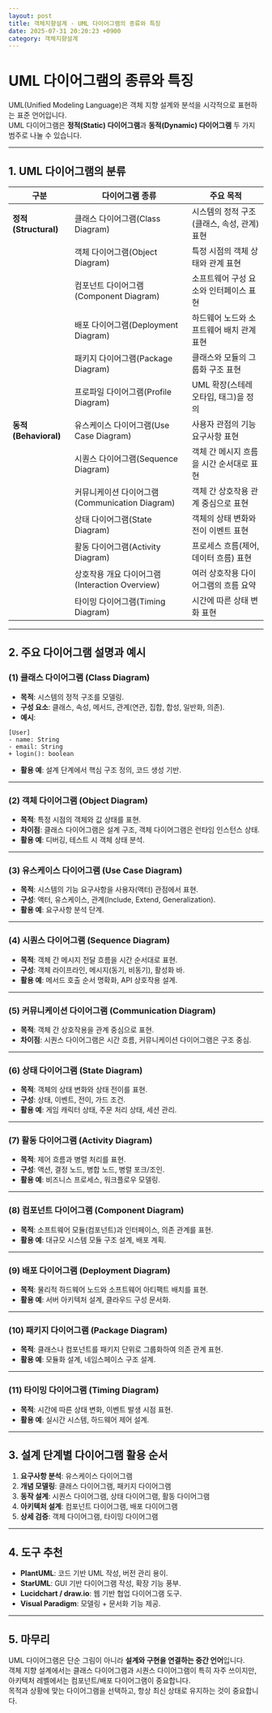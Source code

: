 ```yaml
---
layout: post
title: 객체지향설계 - UML 다이어그램의 종류와 특징
date: 2025-07-31 20:20:23 +0900
category: 객체지향설계
---
```

# UML 다이어그램의 종류와 특징

UML(Unified Modeling Language)은 객체 지향 설계와 분석을 시각적으로 표현하는 표준 언어입니다.  
UML 다이어그램은 **정적(Static) 다이어그램**과 **동적(Dynamic) 다이어그램** 두 가지 범주로 나눌 수 있습니다.

---

## 1. UML 다이어그램의 분류

| 구분 | 다이어그램 종류 | 주요 목적 |
|------|----------------|----------|
| **정적(Structural)** | 클래스 다이어그램(Class Diagram) | 시스템의 정적 구조(클래스, 속성, 관계) 표현 |
|  | 객체 다이어그램(Object Diagram) | 특정 시점의 객체 상태와 관계 표현 |
|  | 컴포넌트 다이어그램(Component Diagram) | 소프트웨어 구성 요소와 인터페이스 표현 |
|  | 배포 다이어그램(Deployment Diagram) | 하드웨어 노드와 소프트웨어 배치 관계 표현 |
|  | 패키지 다이어그램(Package Diagram) | 클래스와 모듈의 그룹화 구조 표현 |
|  | 프로파일 다이어그램(Profile Diagram) | UML 확장(스테레오타입, 태그)을 정의 |
| **동적(Behavioral)** | 유스케이스 다이어그램(Use Case Diagram) | 사용자 관점의 기능 요구사항 표현 |
|  | 시퀀스 다이어그램(Sequence Diagram) | 객체 간 메시지 흐름을 시간 순서대로 표현 |
|  | 커뮤니케이션 다이어그램(Communication Diagram) | 객체 간 상호작용 관계 중심으로 표현 |
|  | 상태 다이어그램(State Diagram) | 객체의 상태 변화와 전이 이벤트 표현 |
|  | 활동 다이어그램(Activity Diagram) | 프로세스 흐름(제어, 데이터 흐름) 표현 |
|  | 상호작용 개요 다이어그램(Interaction Overview) | 여러 상호작용 다이어그램의 흐름 요약 |
|  | 타이밍 다이어그램(Timing Diagram) | 시간에 따른 상태 변화 표현 |

---

## 2. 주요 다이어그램 설명과 예시

### (1) 클래스 다이어그램 (Class Diagram)
- **목적**: 시스템의 정적 구조를 모델링.
- **구성 요소**: 클래스, 속성, 메서드, 관계(연관, 집합, 합성, 일반화, 의존).
- **예시**:
```plaintext
[User]
- name: String
- email: String
+ login(): boolean
```
- **활용 예**: 설계 단계에서 핵심 구조 정의, 코드 생성 기반.

---

### (2) 객체 다이어그램 (Object Diagram)
- **목적**: 특정 시점의 객체와 값 상태를 표현.
- **차이점**: 클래스 다이어그램은 설계 구조, 객체 다이어그램은 런타임 인스턴스 상태.
- **활용 예**: 디버깅, 테스트 시 객체 상태 분석.

---

### (3) 유스케이스 다이어그램 (Use Case Diagram)
- **목적**: 시스템의 기능 요구사항을 사용자(액터) 관점에서 표현.
- **구성**: 액터, 유스케이스, 관계(Include, Extend, Generalization).
- **활용 예**: 요구사항 분석 단계.

---

### (4) 시퀀스 다이어그램 (Sequence Diagram)
- **목적**: 객체 간 메시지 전달 흐름을 시간 순서대로 표현.
- **구성**: 객체 라이프라인, 메시지(동기, 비동기), 활성화 바.
- **활용 예**: 메서드 호출 순서 명확화, API 상호작용 설계.

---

### (5) 커뮤니케이션 다이어그램 (Communication Diagram)
- **목적**: 객체 간 상호작용을 관계 중심으로 표현.
- **차이점**: 시퀀스 다이어그램은 시간 흐름, 커뮤니케이션 다이어그램은 구조 중심.

---

### (6) 상태 다이어그램 (State Diagram)
- **목적**: 객체의 상태 변화와 상태 전이를 표현.
- **구성**: 상태, 이벤트, 전이, 가드 조건.
- **활용 예**: 게임 캐릭터 상태, 주문 처리 상태, 세션 관리.

---

### (7) 활동 다이어그램 (Activity Diagram)
- **목적**: 제어 흐름과 병렬 처리를 표현.
- **구성**: 액션, 결정 노드, 병합 노드, 병렬 포크/조인.
- **활용 예**: 비즈니스 프로세스, 워크플로우 모델링.

---

### (8) 컴포넌트 다이어그램 (Component Diagram)
- **목적**: 소프트웨어 모듈(컴포넌트)과 인터페이스, 의존 관계를 표현.
- **활용 예**: 대규모 시스템 모듈 구조 설계, 배포 계획.

---

### (9) 배포 다이어그램 (Deployment Diagram)
- **목적**: 물리적 하드웨어 노드와 소프트웨어 아티팩트 배치를 표현.
- **활용 예**: 서버 아키텍처 설계, 클라우드 구성 문서화.

---

### (10) 패키지 다이어그램 (Package Diagram)
- **목적**: 클래스나 컴포넌트를 패키지 단위로 그룹화하여 의존 관계 표현.
- **활용 예**: 모듈화 설계, 네임스페이스 구조 설계.

---

### (11) 타이밍 다이어그램 (Timing Diagram)
- **목적**: 시간에 따른 상태 변화, 이벤트 발생 시점 표현.
- **활용 예**: 실시간 시스템, 하드웨어 제어 설계.

---

## 3. 설계 단계별 다이어그램 활용 순서
1. **요구사항 분석**: 유스케이스 다이어그램  
2. **개념 모델링**: 클래스 다이어그램, 패키지 다이어그램  
3. **동작 설계**: 시퀀스 다이어그램, 상태 다이어그램, 활동 다이어그램  
4. **아키텍처 설계**: 컴포넌트 다이어그램, 배포 다이어그램  
5. **상세 검증**: 객체 다이어그램, 타이밍 다이어그램

---

## 4. 도구 추천
- **PlantUML**: 코드 기반 UML 작성, 버전 관리 용이.
- **StarUML**: GUI 기반 다이어그램 작성, 확장 기능 풍부.
- **Lucidchart / draw.io**: 웹 기반 협업 다이어그램 도구.
- **Visual Paradigm**: 모델링 + 문서화 기능 제공.

---

## 5. 마무리
UML 다이어그램은 단순 그림이 아니라 **설계와 구현을 연결하는 중간 언어**입니다.  
객체 지향 설계에서는 클래스 다이어그램과 시퀀스 다이어그램이 특히 자주 쓰이지만,  
아키텍처 레벨에서는 컴포넌트/배포 다이어그램이 중요합니다.  
목적과 상황에 맞는 다이어그램을 선택하고, 항상 최신 상태로 유지하는 것이 중요합니다.